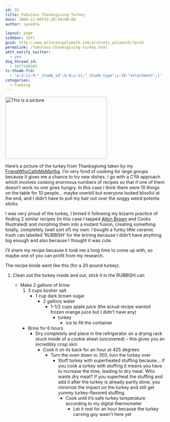 ```yaml
---
id: 33
title: Fabulous Thanksgiving Turkey
date: 2004-12-09T15:20:50+00:00
author: synedra

layout: page
sidebar: left
guid: http://www.princesspolymath.com/princess_polymath/?p=33
permalink: /fabulous-thanksgiving-turkey.html
aktt_notify_twitter:
  - yes
dsq_thread_id:
  - 1877196583
tc-thumb-fld:
  - 'a:2:{s:9:"_thumb_id";b:0;s:11:"_thumb_type";s:10:"attachment";}'
categories:
  - Cooking
---
```

<img alt="This is a picture" alt="Project25.jpg" src="http://www.perlgoddess.com/blog/images/Project25.jpg" width="320" height="196" />

Here&#8217;s a picture of the turkey from Thanksgiving taken by my [FriendWhoCallsMeMartha](http://fickleknitterfiend.blogspot.com). I&#8217;m very fond of cooking for large groups because it gives me a chance to try new dishes. I go with a CYA approach which involves cooking enormous numbers of recipes so that if one of them doesn&#8217;t work no one goes hungry. In this case I think there were 10 things on the table for 10 people&#8230; maybe overkill but everyone looked blissful at the end, and I didn&#8217;t have to pull my hair out over the soggy weird polenta sticks.
  
I was very proud of the turkey, I brined it following my bizarre practice of finding 2 similar recipes (in this case I tapped [Alton Brown](http://reviews.domestigirl.com/archives/2004/12/im_just_here_fo.html) and Cooks Illustrated) and morphing them into a mutant fusion, creating something totally, completely (well sort of) my own. I bought a funky little ceramic trash can labelled &#8216;RUBBISH&#8217; for the brining because I didn&#8217;t have anything big enough and also because I thought it was cute.
  
I&#8217;ll share my recipe because it took me a long time to come up with, so maybe one of you can profit from my research.
  
The recipe kinda went like this (for a 20 pound turkey).

  1. Clean out the turkey inside and out, stick it in the RUBBISH can</p> 
      * Make 2 gallons of brine 
          1. 3 cups kosher salt 
              * 1 cup dark brown sugar 
                  * 2 gallons water 
                      * 1-1/2 cups apple juice (the actual recipe wanted frozen orange juice but I didn&#8217;t have any) 
                          * turkey 
                              * ice to fill the container </ol> 
                                  * Brine for 6 hours 
                                      * Dry completely and place in the refrigerator on a drying rack stuck inside of a cookie sheet (uncovered) &#8211; this gives you an incredibly crisp skin 
                                          * Cook it on its back for an hour at 425 degrees 
                                              * Turn the oven down to 350, turn the turkey over 
                                                  * Stuff turkey with superheated stuffing because&#8230; if you cook a turkey with stuffing it means you have to increase the time, leading to dry meat. Who wants dry meat? If you superheat the stuffing and add it after the turkey is already partly done, you minimize the impact on the turkey and still get yummy turkey-flavored stuffing. 
                                                      * Cook until it&#8217;s safe turkey temperature according to my digital thermometer 
                                                          * Let it rest for an hour because the turkey carving guy wasn&#8217;t here yet </ol>